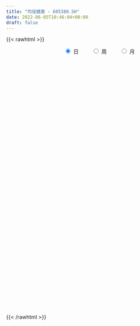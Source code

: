 ```yaml
---
title: "均瑶健康 - 605388.SH"
date: 2022-06-05T10:46:04+08:00
draft: false
---
```

{{< rawhtml >}}
    <div style="text-align: center">
        <label style="padding: 1rem;"><input style="margin-right: .5rem" type="radio" name="period" value="D" checked onclick="period_change(this)">日</label>
        <label style="padding: 1rem;"><input style="margin-right: .5rem" type="radio" name="period" value="W" onclick="period_change(this)">周</label>
        <label style="padding: 1rem;"><input style="margin-right: .5rem" type="radio" name="period" value="M" onclick="period_change(this)">月</label>
    </div>
    <div id="chart" style="height: 700px;"></div> 
    <script type="text/javascript">
        const D_v = [2248.52,683.4,1343.0,3318.27,35761.11,281743.77,409657.01,306037.12,247023.42,203288.97,162003.89,140225.28,151125.35,100701.9,107455.46,84417.52,91993.07,82055.35,64666.99,59244.18,80446.81,100829.95,71824.39,65640.12,39773.19,52912.73,89625.57,91044.77,65178.87,53745.67,38207.94,36638.8,44899.27,50607.59,51830.07,29842.73,50923.31,65048.72,25912.92,31379.15,51117.85,51302.42,67000.86,47892.59,40631.22,33207.67,99191.14,55599.76,28946.71,33688.35,28948.21,33520.17,31555.54,40483.36,66999.06,58939.07,48813.14,36911.64,32964.34,47646.2,54438.29,61232.04,78528.27,62314.8,35390.82,33809.16,22285.6,24996.35,24779.18,20228.58,100022.04,60593.25,62943.54,171910.56,214125.48,199935.71,129353.3,121019.2,167468.49,240946.43,266936.06,184656.98,124643.82,136126.61,130058.43,136053.61,104558.94,107105.1,110958.56,125174.82,134774.94,105022.41,111283.66,235662.94,166727.61,124792.59,92466.92,76431.89,56926.65,75563.62,54454.3,49931.34,51756.4,44545.37,60251.3,61523.63,53236.33,45225.52,40878.59,31100.7,33122.7,33440.2,28478.0,36532.17,30654.3,48164.72,33789.19,92410.44,86708.51,46097.6,36341.33,64042.67,58909.18,35559.59,24234.75,28678.73,18758.0,18813.0,19474.82,18711.0,25778.66,16150.68,23753.22,32793.69,23188.41,21601.12,16900.6,18367.0,14392.6,24799.75,18808.0,27875.55,18821.98,18423.52,70932.59,48579.04,30993.07,22401.62,27481.3,18990.0,20994.0,61563.61,46465.21,45946.41,49311.3,72542.22,73309.29,54332.75,115233.2,172990.88,170944.88,168742.38,229874.75,159148.7,147135.1,159589.01,103056.97,165948.45,119162.44,78610.75,189079.27,158388.46,173411.66,152847.35,174225.18,131815.74,92528.34,183431.3,158210.88,113188.22,93088.6,232497.71,240404.21,145798.82,105626.0,83383.63,104661.64,83360.45,93950.69,92086.96,91236.01,112976.8,82490.64,57406.47,63485.5,42584.3,42073.5,166316.79,102247.84,160225.7,112800.83,110436.09,87990.22,140713.08,99894.59,89349.01,59461.5,49709.5,67697.29,52184.52,76203.68,42490.35,80660.05,65995.05,40635.0,41335.41,30850.0,37524.0,37643.17,27360.0,29156.87,43321.0,34737.09,26222.0,25379.0,27630.14,35541.0,31875.0,25362.0,25268.0,38408.0,44688.87,41307.0,94449.0,67529.0,45171.22,41828.22,64184.56,65539.44,76902.44,54417.44,28295.22,38766.44,34368.09,43510.37,37082.12,25069.0,33485.22,39025.0,38211.0,30954.22,21891.22,33395.0,28957.0,41904.0,27105.0,46135.0,44574.91,26588.89,27577.19,30404.11,31071.58,17937.0,35295.19,21803.88,27050.96,31587.62,14190.15,20525.44,82452.79,82165.31,41950.69,37315.5,22524.83,48831.0,46745.74,114627.7,138383.7,72323.12,53904.38,47273.26,30952.01,35761.0,65984.53,70245.53,53517.15,40278.25,67551.46,35260.87,41146.39,35333.71,39032.87,26115.3,59016.13,39850.0,27291.02,88895.09,36763.22,31506.98,37007.0,36690.0,38915.3,48928.0,34995.0,38055.61,42797.76,36502.26,32993.3,36758.93,33871.07,18838.62,37015.26,30556.93,37657.26,23152.0,30367.34,23772.39,31142.0,62557.11,42116.08,32570.0,46343.1,32008.08,26126.0,27341.18,28777.03,19730.04,25661.0,22100.0,35778.01,114450.17,78640.01,121360.0,68821.0,69774.15,73403.86,167898.52,53139.0,511246.56,307733.49,243430.93,228273.45,179293.02,202137.52,192618.51,159947.3,83953.01,96811.3,79476.87,65439.86,77159.0,43619.0,62881.12,44594.0,30954.0,34784.72,38907.0,38778.22,40980.03,30739.0,24879.0,48592.0,34076.0,28070.97,30788.0,48286.53,31565.0,86194.0,59319.76,65425.97,72179.0,134216.34,167045.34,143980.97,175637.41,126851.0,108546.0,59450.0,147116.0,80335.23,76491.0,86671.0,115852.0,222885.23,260108.2,168594.07,186660.22,355050.75,271798.53,159317.73,150040.0,123976.0,115536.0,71886.5,57311.8,127267.0,114147.0,64937.0,92119.0,143926.5,122813.0,96755.3,76191.5,123661.0,127783.37,239924.27,115992.97,124779.0,123558.0,123493.52,87043.44,96180.22,90734.22,51495.94,42745.15,75526.98,81560.22,104061.0,135697.29,209995.0,166398.07,109055.07,71448.0,101162.34,94282.25,122179.55,119012.22,80031.22,147135.22,139919.44,152658.0,138694.96,95356.0]
const D_histogram = [0.0,0.1231680912,0.3295616886,0.5899504993,0.883865898,1.1979656651,1.2457826766,1.0109482198,0.8361504366,0.7190034426,0.5129432736,0.3348154521,0.0959777048,-0.1615903881,-0.423409623,-0.6100238709,-0.7236500323,-0.8368915202,-0.8705723676,-0.8799924561,-0.7925729703,-0.6606342648,-0.5630002213,-0.4664519097,-0.4096819127,-0.4162624901,-0.3234101153,-0.243203057,-0.2179681271,-0.2439691415,-0.2357089416,-0.2377790932,-0.1786650945,-0.0883609319,-0.0060142387,0.0293894031,0.0691850397,0.0412047534,0.0142363488,0.022468638,0.0490903962,0.0468020988,0.0710791882,0.0442019281,-0.006409739,-0.0494464406,-0.1759876296,-0.3031608393,-0.3595549289,-0.3416450252,-0.3322061976,-0.2818657922,-0.2289453974,-0.1543240945,-0.0530685265,0.0277850207,0.0941018789,0.099115081,0.120737003,0.1577420743,0.1759243703,0.1879747452,0.2232013898,0.202314211,0.164758746,0.1068619436,0.0772976695,0.0636744231,0.041466431,0.0340926551,0.1288611324,0.1585825068,0.1890101434,0.3269827972,0.4031310087,0.4866723563,0.460230773,0.3805074112,0.4442840854,0.5011122976,0.6151963772,0.5484627549,0.4587127053,0.3971245268,0.2597845948,0.0911450653,-0.0852889376,-0.2578031893,-0.2299674408,-0.2797932417,-0.2231601009,-0.2018162895,-0.1311360835,0.0059897062,0.0109961856,-0.1009180313,-0.1606801035,-0.2850870814,-0.3324362851,-0.415677555,-0.5065315691,-0.4858353398,-0.431575261,-0.3881330692,-0.3222315185,-0.2500785271,-0.246780907,-0.2466839512,-0.268457602,-0.2441119714,-0.2605026033,-0.2811894973,-0.2600860416,-0.1903283346,-0.1609448266,-0.0859266306,-0.0651761328,0.0303875789,0.0765046374,0.0826558233,0.0970696916,0.1622725036,0.1795779305,0.1515058448,0.1286652946,0.093415262,0.0647856917,0.0652713842,0.0544756066,0.0632158357,0.049137058,0.0507379338,0.0294199415,-0.0377596915,-0.0624300593,-0.0647644809,-0.073250831,-0.0945539182,-0.0817147326,-0.0390281658,0.006177528,0.0505783247,0.0837354899,0.0868565321,0.1697073194,0.2052655813,0.2139553531,0.2093285324,0.1718698608,0.1517808088,0.1113770282,0.1366857478,0.1524039292,0.1743413238,0.174378735,0.2068771499,0.1816033376,0.1644260082,0.2638918363,0.3310961543,0.3297677982,0.4398794399,0.5447798045,0.6084024725,0.6159041368,0.4709232519,0.3613405119,0.3662957829,0.3462201389,0.2469012312,0.2487003546,0.2902427904,0.4527736982,0.4563093815,0.5625429182,0.5827046495,0.5146243958,0.2927998129,0.0870424096,-0.0393443903,-0.1845729982,-0.1178737798,-0.2610801022,-0.5226435714,-0.6884112847,-0.7398430398,-0.7056561924,-0.6869121384,-0.6179138832,-0.5591928719,-0.5699821338,-0.4916481821,-0.4810547408,-0.4434555668,-0.456260379,-0.4734192086,-0.4575051778,-0.2815307047,-0.2071841758,-0.0665823093,0.0202599154,0.0745516386,0.0620293466,0.1440760099,0.1276048691,0.0135812161,-0.0733153214,-0.1078542692,-0.0998619642,-0.1419844545,-0.1395958726,-0.1327281946,-0.2181989257,-0.2997700255,-0.3216070993,-0.3417787212,-0.3360956988,-0.2805541842,-0.2228378897,-0.1739342959,-0.1499522771,-0.1578222635,-0.1848842031,-0.1704429595,-0.1309950611,-0.1223152004,-0.1439453841,-0.1729005196,-0.210916608,-0.2195913299,-0.1731823236,-0.1612945698,-0.1042910742,0.026741002,0.0964109834,0.1518282089,0.1350723694,0.1827785677,0.2475492429,0.313950588,0.3031490901,0.2674461759,0.2620699428,0.1892325604,0.1298292775,0.0803879857,0.023006658,0.0025330319,-0.0096944899,-0.0065177811,-0.0225556206,-0.0376192719,-0.0620459202,-0.0870901534,-0.0631468727,-0.054282754,-0.0073476644,0.0412224284,0.0728609913,0.0997207083,0.1091862901,0.1057281526,0.107511693,0.0911822496,0.0743589585,0.071978445,0.0581894693,0.0423073422,0.0475474145,0.0924468275,0.1628304237,0.1813086005,0.161404334,0.1525797755,0.1750653134,0.1677344269,0.2285092025,0.2899739566,0.3014012879,0.2476331294,0.2139681614,0.1661008081,0.1127387367,0.1254816028,0.1353077518,0.088237248,0.0601019119,-0.0531065139,-0.1414675307,-0.1473970754,-0.1444093975,-0.130554645,-0.1141464089,-0.0482362584,-0.0178239331,-0.0156818332,0.0471602132,0.0680648419,0.0767491603,0.0694857321,0.0658506635,0.0396413609,-0.0083679229,-0.063037978,-0.1010043586,-0.1141553738,-0.1363300831,-0.1282259719,-0.1089343802,-0.1127498314,-0.1210186879,-0.0911644313,-0.0662141686,-0.0518764192,-0.0397183461,-0.0556385142,-0.049267432,-0.0253172584,0.0193023475,0.0483288836,0.0665883918,0.0916684364,0.0805710177,0.0663416724,0.0315987169,0.0055309668,-0.0054491279,-0.0197862675,-0.0226673316,-0.0136980195,0.0577812808,0.0918097356,0.0454884544,0.0251585659,0.048293206,0.0686297958,0.1944801514,0.3915493044,0.4822732252,0.3964641268,0.3535736946,0.3568953181,0.3243765375,0.3252422453,0.2415850603,0.1068708603,0.022916493,-0.1052840556,-0.1840573749,-0.2630396247,-0.3757035259,-0.4312403178,-0.4917490949,-0.4834347265,-0.4370609409,-0.3676289136,-0.3005861541,-0.2602065192,-0.2469969911,-0.217123307,-0.191277722,-0.1318615342,-0.0982522866,-0.0759744782,-0.0515828485,-0.0525544639,-0.0443636651,-0.0658580191,-0.049160211,-0.0201365791,0.0291769551,0.1759864092,0.2883771148,0.3886002555,0.358271116,0.221998779,0.0853113666,0.105306241,0.1284063931,0.0849407136,-0.0153929629,-0.0541782217,0.0371152753,0.1246590107,0.1954065083,0.2176490158,0.2295254859,0.2688587205,0.2244474242,0.1300014075,0.0707524481,0.0448052878,-0.0285721309,-0.1079827537,-0.1676206221,-0.1673227662,-0.22992452,-0.2847487873,-0.2386396854,-0.1566677758,-0.0599868384,-0.013263034,0.0061112639,0.0736842298,0.0892612326,0.0214503788,-0.0836333213,-0.2587101253,-0.4570407799,-0.564057846,-0.6107747704,-0.569268782,-0.5224843159,-0.4819493701,-0.4061528231,-0.3055590737,-0.2303758462,-0.1119942868,0.0753758985,0.2155825101,0.279457914,0.2768269377,0.258821445,0.2621659533,0.2672703718,0.2253760513,0.2405838167,0.2162080177,0.2348155923,0.2399249059,0.2561807472,0.2671379676,0.2410438494]
const D_fast = [0.0,0.153960114,0.4427441336,0.8506205691,1.3655024422,1.9790936256,2.3383563063,2.3562589044,2.3904987303,2.453102597,2.3752782464,2.280854288,2.0660109669,1.7680452769,1.4003736363,1.0612534206,0.7667147511,0.4442503833,0.192926444,-0.0364917586,-0.1472155154,-0.180435376,-0.2235513879,-0.2436160537,-0.2892665349,-0.3999127349,-0.3879128888,-0.3685065948,-0.3977636967,-0.4847569965,-0.535424032,-0.5969389568,-0.5824912318,-0.5142773022,-0.4334341686,-0.3906831761,-0.3335912796,-0.3512703775,-0.3746796949,-0.3608302461,-0.3219358889,-0.3125236616,-0.2704767751,-0.2863035532,-0.3385176551,-0.3939159668,-0.5644540632,-0.7674174828,-0.9137003046,-0.9812016572,-1.054814379,-1.0749404217,-1.0792563762,-1.043216097,-0.9552276606,-0.8674278582,-0.7775855303,-0.7477935579,-0.6959873852,-0.6195467953,-0.5573834067,-0.4983393455,-0.4073123534,-0.3776209795,-0.3739867581,-0.4051680745,-0.4154079312,-0.4131125719,-0.4249539562,-0.4238045684,-0.2968208079,-0.2274538069,-0.1497736345,0.0699447187,0.2468756823,0.452085119,0.540701229,0.55610472,0.7309524155,0.9130587022,1.180941876,1.2513239424,1.2762520691,1.3139450224,1.241551239,1.0956979758,0.8979417386,0.6609766896,0.6313205778,0.5115464665,0.512389582,0.4832793212,0.5211755063,0.6597987225,0.6675542483,0.5304105235,0.4304784255,0.2347996772,0.1043414023,-0.0828192565,-0.3003061628,-0.4010687685,-0.4547025049,-0.5082935804,-0.5229499093,-0.5133165497,-0.5717141564,-0.6332881883,-0.7221762396,-0.7588586019,-0.8403748846,-0.931359153,-0.9752772076,-0.9531015843,-0.963954283,-0.9104177446,-0.90596128,-0.8028006736,-0.7375574557,-0.710742314,-0.6720610228,-0.566290085,-0.5040901754,-0.4942857999,-0.4849600264,-0.4968562435,-0.5092893909,-0.4924858523,-0.4896627283,-0.4651185403,-0.4669130535,-0.4526276942,-0.4665907012,-0.543210257,-0.5834881397,-0.6020136815,-0.6288127393,-0.6737543061,-0.6813438036,-0.6484142783,-0.6016642025,-0.5446188247,-0.490527787,-0.4656926118,-0.3404149946,-0.2535403373,-0.1913617274,-0.143656415,-0.1381476213,-0.1202914711,-0.1328509947,-0.0733708381,-0.0195516745,0.0459710512,0.0896031461,0.1738208485,0.1939478706,0.2178770433,0.3833158305,0.533294187,0.6144077805,0.8344892822,1.0755845979,1.2913078841,1.4527855825,1.4255355106,1.4062878985,1.5028171153,1.569296506,1.5317029061,1.5956771181,1.7097802515,1.9855045839,2.1031176126,2.3499868788,2.5158247726,2.5764006178,2.4277759881,2.2437791872,2.1075562898,1.9161844323,1.9534152058,1.7449388578,1.3527144957,1.0148439613,0.7784514462,0.6362242455,0.483240265,0.3977600493,0.3166828427,0.1633980473,0.1188199535,0.0091497096,-0.0641150081,-0.190984915,-0.3264985468,-0.4249608105,-0.3193690135,-0.2968185285,-0.1728622394,-0.0809550358,-0.008025403,-0.0050403584,0.1130253074,0.1284553839,0.017827035,-0.0873983329,-0.148900848,-0.165874034,-0.243492638,-0.2760030242,-0.3023173949,-0.4423378574,-0.5988514636,-0.7010903121,-0.8067066144,-0.8850475167,-0.8996445481,-0.897637726,-0.8922177062,-0.9057237567,-0.9530493089,-1.0263322994,-1.0545017956,-1.0478026625,-1.0697016019,-1.1273181317,-1.199498397,-1.2902436375,-1.3538161918,-1.3507027664,-1.3791386551,-1.348207928,-1.2104906013,-1.1167178741,-1.0233435964,-1.0063313435,-0.9129305033,-0.7862725173,-0.6413835253,-0.5763977506,-0.5452391209,-0.4850978683,-0.5106271106,-0.5375730742,-0.5669173695,-0.6185470326,-0.6383874008,-0.6530385451,-0.6514912815,-0.6731680262,-0.6976364955,-0.7375746238,-0.7843913953,-0.7762348329,-0.7809414027,-0.7358432291,-0.6769675293,-0.6271137186,-0.5753238244,-0.5385616701,-0.5155877695,-0.4869263058,-0.4804601869,-0.4786937383,-0.4630796405,-0.462321249,-0.4676265405,-0.4504996146,-0.3824884947,-0.2713972925,-0.2075919656,-0.1871451486,-0.1578247632,-0.091572897,-0.0569701768,0.0609318995,0.1948901427,0.281667796,0.2898079199,0.3096349922,0.303292841,0.2781154537,0.3222287205,0.3658818075,0.3408706156,0.3277607575,0.2012757033,0.0775478038,0.0347689902,0.0016543187,-0.01712959,-0.0292579561,0.0245931297,0.0505494719,0.0487711135,0.1234032131,0.1613240523,0.1891956608,0.1993036656,0.2121312629,0.1958323005,0.145731036,0.0753014864,0.0120840161,-0.0296058425,-0.0858630726,-0.1098154544,-0.1177574577,-0.1497603667,-0.1882838953,-0.1812207465,-0.1728240259,-0.1714553814,-0.1692268948,-0.1990566914,-0.2050024672,-0.1873816082,-0.1379364154,-0.0968276584,-0.0619210522,-0.0139238986,-0.0048785629,-0.00252249,-0.0293657663,-0.0540507747,-0.0663931513,-0.0856768578,-0.0942247548,-0.0886799476,-0.0027553271,0.0542255616,0.019276394,0.005236147,0.0404440886,0.0779381273,0.2524085208,0.5473649998,0.758657227,0.7719641602,0.8174671517,0.9100126048,0.9585879586,1.0407642277,1.0175033077,0.9095068228,0.8312815788,0.6767600163,0.5519723532,0.4072301972,0.2006404146,0.0372935432,-0.1461525076,-0.2586968207,-0.3215882704,-0.3440634715,-0.3521672505,-0.3768392454,-0.4253789651,-0.4497861077,-0.4717599533,-0.4453091491,-0.4362629731,-0.4329787843,-0.4214828667,-0.435593098,-0.4384932155,-0.4764520743,-0.472044319,-0.4480548318,-0.3914470589,-0.2006410025,-0.0161560181,0.1812171864,0.240455826,0.1596831837,0.0443236129,0.0906450476,0.1458467979,0.1236162969,0.0194343796,-0.0328954346,0.0676768812,0.1863853693,0.3059844939,0.3826392555,0.4518970971,0.5584450117,0.5701455715,0.5081999067,0.4666390593,0.4518932209,0.3713727695,0.2649664583,0.1634234344,0.1218905987,0.001807715,-0.1242037491,-0.1377545686,-0.094949603,-0.0132653752,0.0301426708,0.0510447846,0.1370388079,0.1749311189,0.1124828598,-0.0135091706,-0.2532635059,-0.5658543555,-0.8138858831,-1.0132965001,-1.1141077072,-1.19794432,-1.2778967167,-1.3036383755,-1.2794343945,-1.2618451285,-1.1714621409,-0.9652479809,-0.7711457418,-0.6374058594,-0.5708301013,-0.5241302327,-0.4552442361,-0.3833222247,-0.3688725323,-0.2935188128,-0.2638426074,-0.1865311346,-0.1214405946,-0.0411395665,0.0366021458,0.0707689899]
const D_slow = [0.0,0.0307920228,0.1131824449,0.2606700698,0.4816365443,0.7811279605,1.0925736297,1.3453106846,1.5543482938,1.7340991544,1.8623349728,1.9460388358,1.970033262,1.929635665,1.8237832593,1.6712772915,1.4903647835,1.2811419034,1.0634988115,0.8435006975,0.6453574549,0.4801988887,0.3394488334,0.222835856,0.1204153778,0.0163497553,-0.0645027736,-0.1253035378,-0.1797955696,-0.240787855,-0.2997150904,-0.3591598637,-0.4038261373,-0.4259163703,-0.4274199299,-0.4200725792,-0.4027763192,-0.3924751309,-0.3889160437,-0.3832988842,-0.3710262851,-0.3593257604,-0.3415559634,-0.3305054813,-0.3321079161,-0.3444695262,-0.3884664336,-0.4642566435,-0.5541453757,-0.639556632,-0.7226081814,-0.7930746295,-0.8503109788,-0.8888920024,-0.9021591341,-0.8952128789,-0.8716874092,-0.8469086389,-0.8167243882,-0.7772888696,-0.733307777,-0.6863140907,-0.6305137432,-0.5799351905,-0.538745504,-0.5120300181,-0.4927056007,-0.476786995,-0.4664203872,-0.4578972235,-0.4256819403,-0.3860363136,-0.3387837778,-0.2570380785,-0.1562553263,-0.0345872373,0.080470456,0.1755973088,0.2866683301,0.4119464045,0.5657454988,0.7028611875,0.8175393639,0.9168204956,0.9817666442,1.0045529106,0.9832306762,0.9187798788,0.8612880186,0.7913397082,0.735549683,0.6850956106,0.6523115897,0.6538090163,0.6565580627,0.6313285548,0.591158529,0.5198867586,0.4367776873,0.3328582986,0.2062254063,0.0847665714,-0.0231272439,-0.1201605112,-0.2007183908,-0.2632380226,-0.3249332493,-0.3866042371,-0.4537186376,-0.5147466305,-0.5798722813,-0.6501696556,-0.715191166,-0.7627732497,-0.8030094564,-0.824491114,-0.8407851472,-0.8331882525,-0.8140620931,-0.7933981373,-0.7691307144,-0.7285625885,-0.6836681059,-0.6457916447,-0.613625321,-0.5902715055,-0.5740750826,-0.5577572366,-0.5441383349,-0.528334376,-0.5160501115,-0.503365628,-0.4960106427,-0.5054505655,-0.5210580804,-0.5372492006,-0.5555619083,-0.5792003879,-0.599629071,-0.6093861125,-0.6078417305,-0.5951971493,-0.5742632769,-0.5525491438,-0.510122314,-0.4588059187,-0.4053170804,-0.3529849473,-0.3100174821,-0.2720722799,-0.2442280229,-0.2100565859,-0.1719556036,-0.1283702727,-0.0847755889,-0.0330563014,0.012344533,0.0534510351,0.1194239941,0.2021980327,0.2846399823,0.3946098423,0.5308047934,0.6829054115,0.8368814457,0.9546122587,1.0449473866,1.1365213324,1.2230763671,1.2848016749,1.3469767636,1.4195374611,1.5327308857,1.6468082311,1.7874439606,1.933120123,2.061776222,2.1349761752,2.1567367776,2.14690068,2.1007574305,2.0712889855,2.00601896,1.8753580671,1.703255246,1.518294486,1.3418804379,1.1701524033,1.0156739325,0.8758757145,0.7333801811,0.6104681356,0.4902044504,0.3793405587,0.2652754639,0.1469206618,0.0325443673,-0.0378383088,-0.0896343528,-0.1062799301,-0.1012149512,-0.0825770416,-0.0670697049,-0.0310507025,0.0008505148,0.0042458188,-0.0140830115,-0.0410465788,-0.0660120698,-0.1015081835,-0.1364071516,-0.1695892003,-0.2241389317,-0.2990814381,-0.3794832129,-0.4649278932,-0.5489518179,-0.6190903639,-0.6747998364,-0.7182834103,-0.7557714796,-0.7952270455,-0.8414480962,-0.8840588361,-0.9168076014,-0.9473864015,-0.9833727475,-1.0265978774,-1.0793270294,-1.1342248619,-1.1775204428,-1.2178440853,-1.2439168538,-1.2372316033,-1.2131288575,-1.1751718052,-1.1414037129,-1.095709071,-1.0338217602,-0.9553341133,-0.8795468407,-0.8126852968,-0.7471678111,-0.699859671,-0.6674023516,-0.6473053552,-0.6415536907,-0.6409204327,-0.6433440552,-0.6449735004,-0.6506124056,-0.6600172236,-0.6755287036,-0.697301242,-0.7130879601,-0.7266586487,-0.7284955648,-0.7181899577,-0.6999747098,-0.6750445328,-0.6477479602,-0.6213159221,-0.5944379988,-0.5716424364,-0.5530526968,-0.5350580855,-0.5205107182,-0.5099338827,-0.4980470291,-0.4749353222,-0.4342277162,-0.3889005661,-0.3485494826,-0.3104045387,-0.2666382104,-0.2247046036,-0.167577303,-0.0950838139,-0.0197334919,0.0421747905,0.0956668308,0.1371920329,0.165376717,0.1967471177,0.2305740557,0.2526333677,0.2676588456,0.2543822172,0.2190153345,0.1821660656,0.1460637163,0.113425055,0.0848884528,0.0728293882,0.0683734049,0.0644529466,0.0762429999,0.0932592104,0.1124465005,0.1298179335,0.1462805994,0.1561909396,0.1540989589,0.1383394644,0.1130883747,0.0845495313,0.0504670105,0.0184105175,-0.0088230775,-0.0370105354,-0.0672652073,-0.0900563152,-0.1066098573,-0.1195789621,-0.1295085487,-0.1434181772,-0.1557350352,-0.1620643498,-0.1572387629,-0.145156542,-0.1285094441,-0.105592335,-0.0854495805,-0.0688641624,-0.0609644832,-0.0595817415,-0.0609440235,-0.0658905903,-0.0715574232,-0.0749819281,-0.0605366079,-0.037584174,-0.0262120604,-0.0199224189,-0.0078491174,0.0093083315,0.0579283694,0.1558156955,0.2763840018,0.3755000335,0.4638934571,0.5531172866,0.634211421,0.7155219824,0.7759182474,0.8026359625,0.8083650858,0.7820440719,0.7360297281,0.670269822,0.5763439405,0.468533861,0.3455965873,0.2247379057,0.1154726705,0.0235654421,-0.0515810964,-0.1166327262,-0.178381974,-0.2326628008,-0.2804822313,-0.3134476148,-0.3380106865,-0.357004306,-0.3699000182,-0.3830386341,-0.3941295504,-0.4105940552,-0.4228841079,-0.4279182527,-0.4206240139,-0.3766274116,-0.3045331329,-0.2073830691,-0.1178152901,-0.0623155953,-0.0409877537,-0.0146611934,0.0174404049,0.0386755833,0.0348273425,0.0212827871,0.0305616059,0.0617263586,0.1105779857,0.1649902396,0.2223716111,0.2895862912,0.3456981473,0.3781984992,0.3958866112,0.4070879331,0.3999449004,0.372949212,0.3310440565,0.2892133649,0.2317322349,0.1605450381,0.1008851168,0.0617181728,0.0467214632,0.0434057047,0.0449335207,0.0633545782,0.0856698863,0.091032481,0.0701241507,0.0054466194,-0.1088135756,-0.2498280371,-0.4025217297,-0.5448389252,-0.6754600042,-0.7959473467,-0.8974855524,-0.9738753209,-1.0314692824,-1.0594678541,-1.0406238795,-0.9867282519,-0.9168637734,-0.847657039,-0.7829516777,-0.7174101894,-0.6505925965,-0.5942485836,-0.5341026295,-0.480050625,-0.421346727,-0.3613655005,-0.2973203137,-0.2305358218,-0.1702748595]
const D_data = [['2020-08-18', 16.12, 19.34, 16.12, 19.34],['2020-08-19', 21.27, 21.27, 21.27, 21.27],['2020-08-20', 23.4, 23.4, 23.4, 23.4],['2020-08-21', 25.74, 25.74, 25.74, 25.74],['2020-08-24', 28.31, 28.31, 28.31, 28.31],['2020-08-25', 29.72, 31.14, 29.1, 31.14],['2020-08-26', 31.2, 29.9, 29.04, 32.25],['2020-08-27', 28.43, 26.93, 26.91, 28.55],['2020-08-28', 26.6, 27.52, 26.4, 28.8],['2020-08-31', 27.29, 28.31, 27.27, 29.11],['2020-09-01', 27.85, 27.07, 26.64, 28.15],['2020-09-02', 26.9, 26.99, 26.78, 27.77],['2020-09-03', 27.1, 25.55, 25.41, 27.29],['2020-09-04', 24.6, 24.22, 24.12, 24.95],['2020-09-07', 24.2, 22.79, 22.74, 24.26],['2020-09-08', 22.79, 22.35, 21.98, 23.0],['2020-09-09', 21.78, 22.14, 21.66, 22.98],['2020-09-10', 22.16, 21.1, 20.1, 22.67],['2020-09-11', 20.55, 21.18, 20.55, 21.5],['2020-09-14', 21.19, 20.8, 20.67, 21.38],['2020-09-15', 20.69, 21.66, 20.66, 21.78],['2020-09-16', 21.4, 22.31, 21.04, 22.73],['2020-09-17', 22.01, 22.07, 21.75, 22.55],['2020-09-18', 21.88, 22.21, 21.71, 22.56],['2020-09-21', 22.23, 21.8, 21.76, 22.23],['2020-09-22', 21.46, 20.82, 20.81, 21.5],['2020-09-23', 20.97, 22.0, 20.88, 22.65],['2020-09-24', 21.75, 22.07, 21.7, 22.71],['2020-09-25', 22.09, 21.46, 21.22, 22.68],['2020-09-28', 21.52, 20.6, 20.43, 21.67],['2020-09-29', 20.66, 20.75, 20.4, 21.02],['2020-09-30', 20.76, 20.4, 20.34, 20.95],['2020-10-09', 20.67, 21.1, 20.65, 21.28],['2020-10-12', 21.2, 21.73, 21.19, 21.88],['2020-10-13', 21.73, 22.0, 21.45, 22.22],['2020-10-14', 21.92, 21.68, 21.6, 22.16],['2020-10-15', 21.44, 21.92, 21.28, 22.1],['2020-10-16', 21.79, 21.09, 20.82, 21.96],['2020-10-19', 20.93, 20.92, 20.71, 21.23],['2020-10-20', 20.67, 21.27, 20.67, 21.35],['2020-10-21', 21.28, 21.57, 20.92, 21.89],['2020-10-22', 21.6, 21.26, 21.21, 21.99],['2020-10-23', 21.01, 21.65, 21.01, 22.01],['2020-10-26', 21.53, 21.0, 20.0, 21.66],['2020-10-27', 21.04, 20.46, 20.23, 21.18],['2020-10-28', 20.33, 20.23, 20.03, 20.6],['2020-10-29', 19.49, 18.58, 18.21, 19.5],['2020-10-30', 18.54, 17.63, 17.57, 18.54],['2020-11-02', 17.57, 17.68, 17.45, 17.8],['2020-11-03', 17.7, 18.14, 17.6, 18.16],['2020-11-04', 18.2, 17.74, 17.7, 18.21],['2020-11-05', 17.89, 18.06, 17.78, 18.1],['2020-11-06', 18.0, 18.05, 17.9, 18.3],['2020-11-09', 18.1, 18.39, 18.0, 18.45],['2020-11-10', 18.4, 18.99, 18.18, 19.19],['2020-11-11', 18.78, 19.09, 18.65, 19.5],['2020-11-12', 19.25, 19.23, 18.57, 19.34],['2020-11-13', 19.0, 18.61, 18.5, 19.18],['2020-11-16', 18.54, 18.86, 18.41, 18.95],['2020-11-17', 18.88, 19.21, 18.73, 19.26],['2020-11-18', 19.03, 19.15, 18.92, 19.65],['2020-11-19', 18.98, 19.2, 18.8, 19.67],['2020-11-20', 19.18, 19.69, 18.87, 19.87],['2020-11-23', 19.6, 19.11, 19.03, 19.7],['2020-11-24', 19.1, 18.81, 18.7, 19.1],['2020-11-25', 18.77, 18.33, 18.27, 18.96],['2020-11-26', 18.48, 18.45, 18.11, 18.5],['2020-11-27', 18.28, 18.52, 18.11, 18.58],['2020-11-30', 18.48, 18.29, 18.21, 18.68],['2020-12-01', 18.2, 18.36, 18.17, 18.46],['2020-12-02', 18.42, 19.88, 18.35, 19.99],['2020-12-03', 19.52, 19.46, 19.19, 19.75],['2020-12-04', 19.57, 19.72, 19.45, 19.94],['2020-12-07', 20.13, 21.69, 19.59, 21.69],['2020-12-08', 21.13, 21.76, 21.13, 23.47],['2020-12-09', 21.7, 22.63, 21.29, 23.42],['2020-12-10', 22.17, 21.79, 21.63, 22.51],['2020-12-11', 21.43, 21.19, 20.69, 22.22],['2020-12-14', 21.1, 23.31, 21.1, 23.31],['2020-12-15', 24.0, 23.98, 23.38, 24.98],['2020-12-16', 23.51, 25.68, 23.51, 26.28],['2020-12-17', 24.4, 24.1, 23.8, 24.75],['2020-12-18', 23.58, 23.9, 23.33, 24.94],['2020-12-21', 23.58, 24.31, 22.58, 24.36],['2020-12-22', 23.81, 23.22, 23.12, 24.47],['2020-12-23', 23.2, 22.28, 21.83, 23.25],['2020-12-24', 22.36, 21.39, 21.2, 22.84],['2020-12-25', 20.87, 20.49, 19.82, 20.99],['2020-12-28', 20.88, 22.54, 20.57, 22.54],['2020-12-29', 23.16, 21.42, 21.16, 23.16],['2020-12-30', 21.44, 22.68, 21.42, 23.29],['2020-12-31', 22.66, 22.38, 22.12, 23.16],['2021-01-04', 22.41, 23.21, 22.08, 23.41],['2021-01-05', 22.79, 24.65, 22.79, 25.53],['2021-01-06', 24.1, 23.48, 23.05, 24.5],['2021-01-07', 23.0, 21.78, 21.47, 23.28],['2021-01-08', 21.93, 21.95, 20.75, 22.4],['2021-01-11', 21.53, 20.54, 20.54, 21.93],['2021-01-12', 20.2, 20.86, 20.2, 21.5],['2021-01-13', 20.71, 19.81, 19.43, 20.71],['2021-01-14', 19.58, 18.91, 18.68, 19.75],['2021-01-15', 18.99, 19.74, 18.79, 19.98],['2021-01-18', 19.68, 20.0, 19.07, 20.16],['2021-01-19', 19.8, 19.79, 19.74, 20.39],['2021-01-20', 19.83, 20.06, 19.18, 20.14],['2021-01-21', 19.93, 20.25, 19.8, 20.49],['2021-01-22', 20.2, 19.35, 19.27, 20.2],['2021-01-25', 19.21, 19.07, 18.71, 19.78],['2021-01-26', 19.07, 18.47, 18.45, 19.2],['2021-01-27', 18.47, 18.78, 18.13, 18.88],['2021-01-28', 18.5, 18.01, 17.98, 18.76],['2021-01-29', 18.13, 17.55, 17.35, 18.35],['2021-02-01', 17.4, 17.76, 17.3, 17.88],['2021-02-02', 17.92, 18.33, 17.8, 18.59],['2021-02-03', 18.35, 17.84, 17.7, 18.36],['2021-02-04', 17.81, 18.48, 17.66, 18.56],['2021-02-05', 18.5, 17.88, 17.78, 18.55],['2021-02-08', 18.84, 19.0, 18.42, 19.67],['2021-02-09', 18.34, 18.69, 17.88, 18.88],['2021-02-10', 18.6, 18.28, 18.09, 18.63],['2021-02-18', 18.45, 18.4, 18.21, 18.59],['2021-02-19', 18.41, 19.25, 18.41, 19.47],['2021-02-22', 19.06, 18.91, 18.86, 19.31],['2021-02-23', 18.84, 18.35, 18.2, 18.84],['2021-02-24', 18.3, 18.3, 18.18, 18.48],['2021-02-25', 18.41, 17.99, 17.84, 18.42],['2021-02-26', 17.58, 17.88, 17.58, 18.08],['2021-03-01', 17.86, 18.14, 17.84, 18.15],['2021-03-02', 18.38, 17.94, 17.86, 18.38],['2021-03-03', 17.97, 18.15, 17.86, 18.17],['2021-03-04', 18.12, 17.82, 17.75, 18.12],['2021-03-05', 17.66, 17.95, 17.58, 18.03],['2021-03-08', 18.1, 17.57, 17.57, 18.11],['2021-03-09', 17.56, 16.68, 16.2, 17.6],['2021-03-10', 16.85, 16.85, 16.64, 17.09],['2021-03-11', 16.75, 16.93, 16.52, 16.99],['2021-03-12', 17.0, 16.69, 16.6, 17.08],['2021-03-15', 16.66, 16.3, 16.22, 16.66],['2021-03-16', 16.33, 16.55, 16.3, 16.62],['2021-03-17', 16.65, 16.94, 16.58, 17.14],['2021-03-18', 17.0, 17.11, 16.81, 17.17],['2021-03-19', 17.29, 17.28, 17.18, 17.68],['2021-03-22', 17.19, 17.32, 17.01, 17.45],['2021-03-23', 17.38, 17.03, 16.94, 17.47],['2021-03-24', 16.93, 18.29, 16.86, 18.73],['2021-03-25', 17.95, 18.1, 17.6, 18.39],['2021-03-26', 17.95, 17.99, 17.77, 18.19],['2021-03-29', 17.87, 17.95, 17.81, 18.08],['2021-03-30', 17.95, 17.53, 17.43, 17.99],['2021-03-31', 17.35, 17.68, 17.2, 17.74],['2021-04-01', 17.6, 17.33, 17.31, 17.77],['2021-04-02', 17.7, 18.18, 17.68, 18.36],['2021-04-06', 18.21, 18.26, 18.0, 18.5],['2021-04-07', 18.18, 18.55, 17.98, 18.75],['2021-04-08', 18.43, 18.46, 18.24, 18.87],['2021-04-09', 18.31, 19.1, 18.1, 19.2],['2021-04-12', 19.37, 18.55, 18.49, 19.78],['2021-04-13', 18.54, 18.68, 18.5, 19.39],['2021-04-14', 18.46, 20.55, 17.84, 20.55],['2021-04-15', 21.4, 20.86, 19.93, 21.4],['2021-04-16', 20.86, 20.48, 20.44, 22.45],['2021-04-19', 20.1, 22.53, 20.05, 22.53],['2021-04-20', 23.18, 23.51, 22.66, 24.66],['2021-04-21', 23.2, 24.0, 22.7, 24.18],['2021-04-22', 24.85, 24.09, 23.61, 25.45],['2021-04-23', 23.75, 22.37, 22.18, 24.1],['2021-04-26', 22.2, 22.6, 22.06, 23.4],['2021-04-27', 22.53, 24.2, 21.77, 24.86],['2021-04-28', 24.2, 24.3, 23.68, 25.0],['2021-04-29', 24.16, 23.4, 23.23, 24.42],['2021-04-30', 23.8, 24.79, 23.8, 25.74],['2021-05-06', 24.5, 25.82, 24.5, 26.28],['2021-05-07', 25.7, 28.4, 25.2, 28.4],['2021-05-10', 27.23, 27.45, 26.86, 28.39],['2021-05-11', 27.8, 29.69, 27.27, 30.1],['2021-05-12', 29.21, 29.68, 28.76, 30.49],['2021-05-13', 29.61, 29.17, 28.4, 29.61],['2021-05-14', 29.17, 27.08, 27.02, 31.28],['2021-05-17', 26.0, 26.58, 25.53, 27.17],['2021-05-18', 26.3, 27.0, 25.98, 27.32],['2021-05-19', 26.9, 26.24, 25.61, 26.9],['2021-05-20', 26.35, 28.86, 26.18, 28.86],['2021-05-21', 29.21, 26.16, 25.97, 29.21],['2021-05-24', 24.55, 23.54, 23.54, 25.07],['2021-05-25', 23.0, 23.35, 22.8, 24.21],['2021-05-26', 23.03, 23.85, 23.02, 23.95],['2021-05-27', 23.8, 24.5, 23.65, 25.37],['2021-05-28', 24.29, 24.07, 23.78, 24.6],['2021-05-31', 23.96, 24.57, 23.73, 25.08],['2021-06-01', 25.17, 24.45, 24.21, 25.38],['2021-06-02', 24.1, 23.37, 23.0, 24.49],['2021-06-03', 23.12, 24.34, 23.12, 25.0],['2021-06-04', 24.49, 23.42, 23.26, 24.5],['2021-06-07', 23.09, 23.58, 22.7, 23.72],['2021-06-08', 23.62, 22.7, 22.4, 23.65],['2021-06-09', 22.55, 22.22, 22.02, 22.74],['2021-06-10', 22.07, 22.27, 22.01, 22.72],['2021-06-11', 22.26, 24.5, 22.1, 24.5],['2021-06-15', 24.35, 23.7, 22.9, 24.37],['2021-06-16', 23.64, 24.99, 22.6, 25.95],['2021-06-17', 24.5, 24.9, 24.4, 25.83],['2021-06-18', 24.6, 24.9, 24.27, 25.8],['2021-06-21', 24.4, 24.22, 23.82, 24.6],['2021-06-22', 24.16, 25.67, 23.93, 26.15],['2021-06-23', 25.44, 24.72, 24.3, 25.6],['2021-06-24', 24.68, 23.2, 23.18, 24.7],['2021-06-25', 23.17, 22.97, 22.6, 23.49],['2021-06-28', 22.6, 23.22, 22.6, 23.6],['2021-06-29', 23.22, 23.59, 22.71, 23.98],['2021-06-30', 23.32, 22.76, 22.65, 23.35],['2021-07-01', 22.76, 23.08, 22.72, 23.89],['2021-07-02', 22.96, 23.03, 22.72, 23.8],['2021-07-05', 22.71, 21.49, 21.4, 22.98],['2021-07-06', 21.49, 20.84, 20.48, 21.63],['2021-07-07', 20.61, 21.01, 20.61, 21.35],['2021-07-08', 20.7, 20.59, 20.46, 21.06],['2021-07-09', 20.75, 20.53, 20.21, 20.78],['2021-07-12', 20.48, 20.99, 20.06, 21.19],['2021-07-13', 20.9, 21.03, 20.84, 21.45],['2021-07-14', 20.85, 20.95, 20.63, 21.25],['2021-07-15', 20.9, 20.6, 20.2, 21.0],['2021-07-16', 20.7, 20.01, 19.98, 20.7],['2021-07-19', 20.01, 19.42, 19.26, 20.01],['2021-07-20', 19.35, 19.64, 19.11, 19.7],['2021-07-21', 19.6, 19.85, 19.6, 20.2],['2021-07-22', 19.77, 19.36, 19.3, 20.05],['2021-07-23', 19.36, 18.7, 18.58, 19.5],['2021-07-26', 18.46, 18.2, 17.71, 18.7],['2021-07-27', 17.96, 17.6, 17.56, 18.42],['2021-07-28', 17.44, 17.51, 16.92, 17.76],['2021-07-29', 17.65, 17.98, 17.62, 18.15],['2021-07-30', 17.8, 17.4, 16.95, 17.8],['2021-08-02', 17.09, 17.87, 16.83, 17.89],['2021-08-03', 17.89, 19.1, 17.65, 19.66],['2021-08-04', 18.58, 18.75, 18.31, 18.98],['2021-08-05', 18.6, 18.84, 18.45, 19.45],['2021-08-06', 18.85, 17.99, 17.9, 18.85],['2021-08-09', 17.9, 18.85, 17.71, 19.1],['2021-08-10', 18.97, 19.39, 18.6, 19.66],['2021-08-11', 19.39, 19.85, 19.02, 19.97],['2021-08-12', 19.75, 19.15, 19.12, 19.78],['2021-08-13', 19.15, 18.82, 18.74, 19.19],['2021-08-16', 18.8, 19.19, 18.8, 19.7],['2021-08-17', 18.88, 18.21, 18.11, 19.2],['2021-08-18', 18.06, 18.05, 17.79, 18.23],['2021-08-19', 18.22, 17.87, 17.82, 18.35],['2021-08-20', 17.87, 17.43, 17.2, 17.87],['2021-08-23', 17.45, 17.6, 17.45, 17.81],['2021-08-24', 17.55, 17.52, 17.43, 17.73],['2021-08-25', 17.52, 17.59, 17.38, 17.88],['2021-08-26', 17.59, 17.21, 17.09, 17.63],['2021-08-27', 17.34, 17.02, 16.94, 17.34],['2021-08-30', 16.8, 16.66, 16.35, 17.08],['2021-08-31', 16.58, 16.36, 16.23, 16.77],['2021-09-01', 16.36, 16.81, 16.15, 17.1],['2021-09-02', 16.83, 16.56, 16.51, 16.84],['2021-09-03', 16.5, 17.06, 16.38, 17.19],['2021-09-06', 17.09, 17.25, 16.86, 17.48],['2021-09-07', 17.11, 17.2, 17.03, 17.29],['2021-09-08', 17.16, 17.27, 17.11, 17.39],['2021-09-09', 17.26, 17.14, 17.02, 17.44],['2021-09-10', 17.14, 16.99, 16.92, 17.25],['2021-09-13', 16.99, 17.05, 16.87, 17.08],['2021-09-14', 17.0, 16.78, 16.75, 17.4],['2021-09-15', 16.64, 16.67, 16.46, 16.84],['2021-09-16', 16.7, 16.78, 16.63, 17.04],['2021-09-17', 16.76, 16.57, 16.33, 16.76],['2021-09-22', 16.45, 16.43, 16.34, 16.55],['2021-09-23', 16.43, 16.63, 16.43, 16.78],['2021-09-24', 16.65, 17.25, 16.62, 17.87],['2021-09-27', 17.28, 17.92, 17.03, 18.2],['2021-09-28', 17.92, 17.59, 17.07, 17.92],['2021-09-29', 17.28, 17.19, 17.09, 17.88],['2021-09-30', 17.15, 17.33, 17.11, 17.37],['2021-10-08', 17.33, 17.85, 17.2, 17.85],['2021-10-11', 17.79, 17.62, 17.58, 18.33],['2021-10-12', 17.78, 18.75, 17.36, 18.8],['2021-10-13', 18.68, 19.28, 18.35, 19.85],['2021-10-14', 19.0, 19.08, 18.65, 19.21],['2021-10-15', 18.9, 18.37, 18.31, 19.35],['2021-10-18', 18.22, 18.58, 17.82, 18.66],['2021-10-19', 18.59, 18.35, 18.3, 18.67],['2021-10-20', 18.28, 18.14, 17.9, 18.34],['2021-10-21', 18.15, 18.98, 18.01, 19.15],['2021-10-22', 18.76, 19.14, 18.51, 19.36],['2021-10-25', 19.29, 18.45, 18.34, 19.29],['2021-10-26', 18.42, 18.58, 18.1, 18.8],['2021-10-27', 18.38, 17.17, 17.05, 18.47],['2021-10-28', 16.5, 16.89, 16.4, 17.17],['2021-10-29', 16.9, 17.58, 16.88, 17.78],['2021-11-01', 17.69, 17.59, 17.16, 17.95],['2021-11-02', 17.54, 17.68, 17.51, 18.33],['2021-11-03', 17.68, 17.71, 17.45, 18.25],['2021-11-04', 17.7, 18.5, 17.7, 18.8],['2021-11-05', 18.49, 18.3, 18.26, 18.72],['2021-11-08', 18.18, 18.03, 17.87, 18.24],['2021-11-09', 18.18, 18.99, 18.15, 19.21],['2021-11-10', 19.06, 18.75, 18.6, 19.15],['2021-11-11', 18.75, 18.75, 18.61, 18.89],['2021-11-12', 18.76, 18.63, 18.25, 18.87],['2021-11-15', 18.76, 18.72, 18.54, 19.06],['2021-11-16', 18.81, 18.42, 18.38, 19.19],['2021-11-17', 18.4, 17.98, 17.92, 18.49],['2021-11-18', 17.98, 17.61, 17.56, 18.08],['2021-11-19', 17.65, 17.52, 17.4, 17.85],['2021-11-22', 17.53, 17.62, 17.47, 17.82],['2021-11-23', 17.62, 17.32, 17.29, 17.68],['2021-11-24', 17.35, 17.56, 17.35, 17.62],['2021-11-25', 17.48, 17.68, 17.44, 17.78],['2021-11-26', 17.62, 17.34, 17.19, 17.62],['2021-11-29', 17.15, 17.15, 17.02, 17.28],['2021-11-30', 17.2, 17.59, 17.2, 17.67],['2021-12-01', 17.59, 17.6, 17.4, 17.75],['2021-12-02', 17.54, 17.51, 17.46, 17.9],['2021-12-03', 17.48, 17.5, 17.36, 17.7],['2021-12-06', 17.55, 17.08, 17.06, 17.58],['2021-12-07', 17.13, 17.27, 17.13, 17.45],['2021-12-08', 17.4, 17.52, 17.17, 17.63],['2021-12-09', 17.51, 17.94, 17.5, 18.07],['2021-12-10', 17.83, 17.95, 17.79, 18.24],['2021-12-13', 17.94, 17.97, 17.71, 18.11],['2021-12-14', 17.98, 18.22, 17.8, 18.33],['2021-12-15', 18.23, 17.86, 17.82, 18.23],['2021-12-16', 17.88, 17.8, 17.6, 18.08],['2021-12-17', 17.72, 17.44, 17.43, 17.78],['2021-12-20', 17.35, 17.39, 17.27, 17.67],['2021-12-21', 17.4, 17.47, 17.21, 17.51],['2021-12-22', 17.58, 17.34, 17.24, 17.58],['2021-12-23', 17.34, 17.41, 17.29, 17.57],['2021-12-24', 17.38, 17.55, 17.25, 17.57],['2021-12-27', 17.64, 18.56, 17.48, 18.62],['2021-12-28', 18.54, 18.43, 18.32, 18.9],['2021-12-29', 18.24, 17.44, 17.17, 18.4],['2021-12-30', 17.4, 17.61, 17.35, 17.95],['2021-12-31', 17.7, 18.19, 17.53, 18.29],['2022-01-04', 18.19, 18.32, 17.99, 18.5],['2022-01-05', 18.42, 20.15, 18.32, 20.15],['2022-01-06', 22.17, 22.17, 22.17, 22.17],['2022-01-07', 24.39, 22.0, 21.55, 24.39],['2022-01-10', 20.0, 20.2, 19.8, 21.0],['2022-01-11', 20.0, 20.75, 19.8, 22.0],['2022-01-12', 20.36, 21.58, 20.01, 22.0],['2022-01-13', 21.21, 21.41, 20.77, 21.7],['2022-01-14', 21.21, 22.1, 21.02, 22.55],['2022-01-17', 23.0, 21.15, 21.15, 23.0],['2022-01-18', 20.93, 20.17, 19.7, 21.0],['2022-01-19', 20.17, 20.38, 19.83, 20.39],['2022-01-20', 20.1, 19.33, 19.32, 20.79],['2022-01-21', 19.66, 19.38, 19.33, 20.16],['2022-01-24', 19.29, 18.87, 18.69, 19.38],['2022-01-25', 18.88, 17.76, 17.6, 18.88],['2022-01-26', 17.7, 17.77, 17.5, 18.16],['2022-01-27', 17.79, 17.08, 17.0, 18.0],['2022-01-28', 17.19, 17.45, 17.0, 17.75],['2022-02-07', 17.6, 17.73, 17.43, 18.0],['2022-02-08', 17.65, 18.02, 17.52, 18.02],['2022-02-09', 18.08, 18.09, 17.83, 18.17],['2022-02-10', 18.1, 17.81, 17.68, 18.19],['2022-02-11', 17.77, 17.39, 17.31, 17.77],['2022-02-14', 17.25, 17.5, 17.16, 17.76],['2022-02-15', 17.64, 17.4, 17.32, 17.68],['2022-02-16', 17.52, 17.88, 17.36, 18.08],['2022-02-17', 17.75, 17.67, 17.56, 17.98],['2022-02-18', 17.56, 17.56, 17.36, 17.73],['2022-02-21', 17.41, 17.61, 17.41, 17.72],['2022-02-22', 17.58, 17.26, 17.09, 17.58],['2022-02-23', 17.39, 17.3, 17.26, 17.53],['2022-02-24', 17.3, 16.79, 16.29, 17.43],['2022-02-25', 16.8, 17.15, 16.71, 17.3],['2022-02-28', 17.18, 17.34, 16.82, 17.57],['2022-03-01', 17.19, 17.75, 17.19, 17.85],['2022-03-02', 17.75, 19.53, 17.54, 19.53],['2022-03-03', 19.09, 19.94, 19.04, 20.37],['2022-03-04', 19.67, 20.6, 19.56, 20.66],['2022-03-07', 20.1, 19.43, 18.85, 20.15],['2022-03-08', 19.11, 17.87, 17.61, 19.23],['2022-03-09', 18.03, 17.24, 16.44, 18.18],['2022-03-10', 17.72, 18.96, 17.66, 18.96],['2022-03-11', 18.87, 19.21, 18.1, 19.46],['2022-03-14', 18.8, 18.41, 18.38, 19.08],['2022-03-15', 18.29, 17.34, 17.34, 18.41],['2022-03-16', 17.61, 17.71, 16.96, 17.85],['2022-03-17', 18.05, 19.48, 17.91, 19.48],['2022-03-18', 19.73, 19.99, 19.08, 20.45],['2022-03-21', 20.44, 20.35, 19.82, 21.42],['2022-03-22', 20.1, 20.18, 19.74, 20.8],['2022-03-23', 20.07, 20.35, 19.66, 21.3],['2022-03-24', 20.85, 21.07, 20.5, 22.39],['2022-03-25', 21.68, 20.25, 19.72, 21.79],['2022-03-28', 19.73, 19.44, 19.34, 20.5],['2022-03-29', 19.5, 19.6, 19.47, 20.75],['2022-03-30', 19.49, 19.89, 19.49, 20.39],['2022-03-31', 19.81, 19.09, 19.0, 19.89],['2022-04-01', 18.85, 18.6, 18.55, 19.09],['2022-04-06', 18.6, 18.41, 18.29, 18.83],['2022-04-07', 18.48, 18.91, 17.92, 19.39],['2022-04-08', 18.35, 17.83, 17.68, 18.44],['2022-04-11', 17.32, 17.43, 17.31, 18.12],['2022-04-12', 17.4, 18.48, 17.31, 18.74],['2022-04-13', 18.24, 19.13, 18.2, 19.79],['2022-04-14', 19.12, 19.72, 18.9, 19.96],['2022-04-15', 19.45, 19.46, 19.3, 20.08],['2022-04-18', 19.1, 19.3, 19.1, 19.68],['2022-04-19', 19.47, 20.18, 19.2, 20.46],['2022-04-20', 19.23, 19.83, 18.93, 20.12],['2022-04-21', 21.0, 18.7, 18.26, 21.2],['2022-04-22', 18.36, 17.75, 17.65, 18.74],['2022-04-25', 17.41, 15.98, 15.98, 17.44],['2022-04-26', 14.69, 14.38, 14.38, 15.38],['2022-04-27', 14.27, 14.26, 13.1, 14.32],['2022-04-28', 13.99, 14.08, 13.44, 14.26],['2022-04-29', 14.06, 14.63, 14.05, 14.83],['2022-05-05', 14.42, 14.41, 14.28, 14.88],['2022-05-06', 14.02, 14.06, 13.81, 14.37],['2022-05-09', 14.0, 14.34, 13.92, 14.37],['2022-05-10', 14.1, 14.71, 13.91, 14.93],['2022-05-11', 14.61, 14.51, 14.51, 15.17],['2022-05-12', 14.48, 15.29, 14.45, 15.51],['2022-05-13', 15.3, 16.82, 14.86, 16.82],['2022-05-16', 16.66, 17.09, 15.73, 17.3],['2022-05-17', 16.52, 16.75, 16.02, 17.28],['2022-05-18', 16.65, 16.18, 16.11, 16.76],['2022-05-19', 15.7, 16.03, 15.61, 16.1],['2022-05-20', 15.91, 16.36, 15.87, 16.7],['2022-05-23', 16.36, 16.52, 16.22, 16.85],['2022-05-24', 16.55, 15.94, 15.8, 17.01],['2022-05-25', 15.96, 16.69, 15.66, 17.11],['2022-05-26', 16.51, 16.28, 16.01, 16.67],['2022-05-27', 16.33, 16.92, 16.25, 17.65],['2022-05-30', 16.91, 16.95, 16.68, 17.58],['2022-05-31', 16.69, 17.3, 16.61, 17.58],['2022-06-01', 17.04, 17.48, 17.04, 18.11],['2022-06-02', 17.48, 17.15, 17.04, 17.63]]
const W_v = [7593.19,1280222.4299999999,757345.39,430588.39,377985.45,338535.13,128592.41,44899.27,248252.42,226713.2,276522.38,156658.98,252146.27,274809.14,178796.73,268566.59,836344.25,984651.78,613902.6899999999,475930.73,730933.72,313307.8,271313.03,183767.71,177618.38,225216.55,100384.0,166140.25,98928.16,118237.04,104242.9,187750.2,151430.53,214265.14,586811.0,864489.9400000001,655857.88,331800.12,734847.9099999999,837389.6199999999,522830.54,472741.1,371866.5600000001,485710.4600000001,477408.4,288285.34,259475.51,175005.04,149509.23,165601.87,290284.44,289339.1,178796.02,163566.66,177496.0,160216.68,133674.65,117168.38,183956.33,48831.0,425984.64,250216.33,237754.12,199348.01,221463.31,197583.91,182923.32,147220.07,189954.92,164388.36,132046.08,453045.33,805687.9399999999,1160868.4099999999,612806.99,293692.98,184403.97,166356.97,256153.29,582847.62,617600.41,582234.46,1242211.77,620756.23,298725.8,520550.8,683553.11,555054.1800000001,142230.16,439590.64,658058.48,562640.46,526628.4]
const W_histogram = [0.0,0.1135954416,-0.0320171947,-0.3157976112,-0.4108450188,-0.4952747335,-0.5872781831,-0.5655481162,-0.5176927533,-0.4184152233,-0.5834428146,-0.6208005051,-0.5658294203,-0.4213952981,-0.371088251,-0.2303217612,-0.0224805381,0.2956915889,0.2750998368,0.380863512,0.4113549694,0.2785358436,0.1658327148,-0.0187148848,-0.1026446379,-0.1144081533,-0.0436857784,-0.0742039939,-0.0745114729,-0.1405749952,-0.1260068957,-0.0537188266,0.017894792,0.1318776826,0.2954971901,0.5135242731,0.7868765666,1.1547256203,1.2452672215,1.1799403932,0.9429868036,0.700630562,0.576400437,0.4880120774,0.2769146707,0.1263376921,-0.1420739293,-0.3435886515,-0.5422428051,-0.726816173,-0.7706163906,-0.7068140151,-0.7189772863,-0.7139367292,-0.6680322252,-0.6044187433,-0.5539989309,-0.4430296388,-0.3372071438,-0.2113096161,-0.0789475859,0.0666619863,0.064094674,0.1141457326,0.1694041575,0.1327461785,0.0994463221,0.0914682527,0.1180782603,0.1034383824,0.1030425166,0.1451837806,0.4137484699,0.5724458217,0.4726907455,0.2655106171,0.1205931508,0.0367007343,-0.0416424775,0.1340304193,0.150523653,0.2045228118,0.2455478986,0.1538390944,0.0395516996,0.0701758625,-0.0232885289,-0.2795594911,-0.4610680951,-0.3726384324,-0.3242958819,-0.2377802001,-0.152391514]
const W_fast = [0.0,0.141994302,-0.0116226329,-0.3743524522,-0.5721111146,-0.7803595126,-1.0191825081,-1.1388394702,-1.2204072956,-1.2257335714,-1.5366218664,-1.7291796831,-1.8156659534,-1.7765806557,-1.8190456714,-1.7358596219,-1.5336385333,-1.1415435091,-1.093360302,-0.8923807488,-0.7590505491,-0.822235714,-0.8934806641,-1.0827069849,-1.1922978974,-1.2326634512,-1.1728625209,-1.2219317348,-1.240867082,-1.3420743532,-1.3590079775,-1.3001496151,-1.2240622985,-1.0771099872,-0.8396161822,-0.4932080309,-0.0231365958,0.633393863,1.0352522696,1.2649105395,1.2637036508,1.1965050497,1.216375034,1.2499896937,1.1081209548,0.9891283991,0.6851982955,0.3977864103,0.0635715554,-0.3027058557,-0.539160171,-0.6520612992,-0.8439688919,-1.0174125171,-1.1385160694,-1.2260072735,-1.3140871937,-1.3138753114,-1.2923546023,-1.2192844786,-1.1066593449,-0.9443842761,-0.9309279199,-0.8523404281,-0.7547309638,-0.7582023982,-0.7666406741,-0.7517516804,-0.6956221077,-0.68440239,-0.6590376267,-0.5806004175,-0.2085986107,0.0932101965,0.1116278067,-0.0291746674,-0.1439438461,-0.218661079,-0.3074149101,-0.0982344085,-0.0441102615,0.0610196002,0.1634316616,0.110182631,0.0057831611,0.0539512896,-0.045335234,-0.371496069,-0.6682716967,-0.6730016421,-0.7057330621,-0.6786624304,-0.6313716228]
const W_slow = [0.0,0.0283988604,0.0203945617,-0.0585548411,-0.1612660958,-0.2850847791,-0.4319043249,-0.573291354,-0.7027145423,-0.8073183481,-0.9531790518,-1.108379178,-1.2498365331,-1.3551853576,-1.4479574204,-1.5055378607,-1.5111579952,-1.437235098,-1.3684601388,-1.2732442608,-1.1704055185,-1.1007715576,-1.0593133789,-1.0639921001,-1.0896532595,-1.1182552979,-1.1291767425,-1.1477277409,-1.1663556091,-1.201499358,-1.2330010819,-1.2464307885,-1.2419570905,-1.2089876699,-1.1351133723,-1.0067323041,-0.8100131624,-0.5213317573,-0.2100149519,0.0849701463,0.3207168472,0.4958744877,0.639974597,0.7619776163,0.831206284,0.862790707,0.8272722247,0.7413750618,0.6058143605,0.4241103173,0.2314562196,0.0547527159,-0.1249916057,-0.303475788,-0.4704838443,-0.6215885301,-0.7600882628,-0.8708456725,-0.9551474585,-1.0079748625,-1.027711759,-1.0110462624,-0.9950225939,-0.9664861607,-0.9241351214,-0.8909485767,-0.8660869962,-0.843219933,-0.813700368,-0.7878407724,-0.7620801433,-0.7257841981,-0.6223470806,-0.4792356252,-0.3610629388,-0.2946852845,-0.2645369969,-0.2553618133,-0.2657724327,-0.2322648278,-0.1946339146,-0.1435032116,-0.082116237,-0.0436564634,-0.0337685385,-0.0162245729,-0.0220467051,-0.0919365779,-0.2072036016,-0.3003632097,-0.3814371802,-0.4408822302,-0.4789801088]
const W_data = [['2020-08-21', 16.12, 25.74, 16.12, 25.74],['2020-08-28', 28.31, 27.52, 26.4, 32.25],['2020-09-04', 27.29, 24.22, 24.12, 29.11],['2020-09-11', 24.2, 21.18, 20.1, 24.26],['2020-09-18', 21.19, 22.21, 20.66, 22.73],['2020-09-25', 22.23, 21.46, 20.81, 22.71],['2020-09-30', 21.52, 20.4, 20.34, 21.67],['2020-10-09', 20.67, 21.1, 20.65, 21.28],['2020-10-16', 21.2, 21.09, 20.82, 22.22],['2020-10-23', 20.93, 21.65, 20.67, 22.01],['2020-10-30', 21.53, 17.63, 17.57, 21.66],['2020-11-06', 17.57, 18.05, 17.45, 18.3],['2020-11-13', 18.1, 18.61, 18.0, 19.5],['2020-11-20', 18.54, 19.69, 18.41, 19.87],['2020-11-27', 19.6, 18.52, 18.11, 19.7],['2020-12-04', 18.48, 19.72, 18.17, 19.99],['2020-12-11', 20.13, 21.19, 19.59, 23.47],['2020-12-18', 21.1, 23.9, 21.1, 26.28],['2020-12-25', 23.58, 20.49, 19.82, 24.47],['2020-12-31', 20.88, 22.38, 20.57, 23.29],['2021-01-08', 22.41, 21.95, 20.75, 25.53],['2021-01-15', 21.53, 19.74, 18.68, 21.93],['2021-01-22', 19.68, 19.35, 19.07, 20.49],['2021-01-29', 19.21, 17.55, 17.35, 19.78],['2021-02-05', 17.4, 17.88, 17.3, 18.59],['2021-02-10', 18.84, 18.28, 17.88, 19.67],['2021-02-19', 18.45, 19.25, 18.21, 19.47],['2021-02-26', 19.06, 17.88, 17.58, 19.31],['2021-03-05', 17.86, 17.95, 17.58, 18.38],['2021-03-12', 18.1, 16.69, 16.2, 18.11],['2021-03-19', 16.66, 17.28, 16.22, 17.68],['2021-03-26', 17.19, 17.99, 16.86, 18.73],['2021-04-02', 17.87, 18.18, 17.2, 18.36],['2021-04-09', 18.21, 19.1, 17.98, 19.2],['2021-04-16', 19.37, 20.48, 17.84, 22.45],['2021-04-23', 20.1, 22.37, 20.05, 25.45],['2021-04-30', 22.2, 24.79, 21.77, 25.74],['2021-05-07', 24.5, 28.4, 24.5, 28.4],['2021-05-14', 27.23, 27.08, 26.86, 31.28],['2021-05-21', 26.0, 26.16, 25.53, 29.21],['2021-05-28', 24.55, 24.07, 22.8, 25.37],['2021-06-04', 23.96, 23.42, 23.0, 25.38],['2021-06-11', 23.09, 24.5, 22.01, 24.5],['2021-06-18', 24.35, 24.9, 22.6, 25.95],['2021-06-25', 24.4, 22.97, 22.6, 26.15],['2021-07-02', 22.6, 23.03, 22.6, 23.98],['2021-07-09', 22.71, 20.53, 20.21, 22.98],['2021-07-16', 20.48, 20.01, 19.98, 21.45],['2021-07-23', 20.01, 18.7, 18.58, 20.2],['2021-07-30', 18.46, 17.4, 16.92, 18.7],['2021-08-06', 17.09, 17.99, 16.83, 19.66],['2021-08-13', 17.9, 18.82, 17.71, 19.97],['2021-08-20', 18.8, 17.43, 17.2, 19.7],['2021-08-27', 17.45, 17.02, 16.94, 17.88],['2021-09-03', 16.8, 17.06, 16.15, 17.19],['2021-09-10', 17.09, 16.99, 16.86, 17.48],['2021-09-17', 16.99, 16.57, 16.33, 17.4],['2021-09-24', 16.45, 17.25, 16.34, 17.87],['2021-09-30', 17.28, 17.33, 17.03, 18.2],['2021-10-08', 17.33, 17.85, 17.2, 17.85],['2021-10-15', 17.79, 18.37, 17.36, 19.85],['2021-10-22', 18.22, 19.14, 17.82, 19.36],['2021-10-29', 19.29, 17.58, 16.4, 19.29],['2021-11-05', 17.69, 18.3, 17.16, 18.8],['2021-11-12', 18.18, 18.63, 17.87, 19.21],['2021-11-19', 18.76, 17.52, 17.4, 19.19],['2021-11-26', 17.53, 17.34, 17.19, 17.82],['2021-12-03', 17.15, 17.5, 17.02, 17.9],['2021-12-10', 17.55, 17.95, 17.06, 18.24],['2021-12-17', 17.94, 17.44, 17.43, 18.33],['2021-12-24', 17.35, 17.55, 17.21, 17.67],['2021-12-31', 17.64, 18.19, 17.17, 18.9],['2022-01-07', 18.19, 22.0, 17.99, 24.39],['2022-01-14', 20.0, 22.1, 19.8, 22.55],['2022-01-21', 23.0, 19.38, 19.32, 23.0],['2022-01-28', 19.29, 17.45, 17.0, 19.38],['2022-02-11', 17.6, 17.39, 17.31, 18.19],['2022-02-18', 17.25, 17.56, 17.16, 18.08],['2022-02-25', 17.41, 17.15, 16.29, 17.72],['2022-03-04', 17.18, 20.6, 16.82, 20.66],['2022-03-11', 20.1, 19.21, 16.44, 20.15],['2022-03-18', 18.8, 19.99, 16.96, 20.45],['2022-03-25', 20.44, 20.25, 19.66, 22.39],['2022-04-01', 19.73, 18.6, 18.55, 20.75],['2022-04-08', 18.6, 17.83, 17.68, 19.39],['2022-04-15', 17.32, 19.46, 17.31, 20.08],['2022-04-22', 19.1, 17.75, 17.65, 21.2],['2022-04-29', 17.41, 14.63, 13.1, 17.44],['2022-05-06', 14.42, 14.06, 13.81, 14.88],['2022-05-13', 14.0, 16.82, 13.91, 16.82],['2022-05-20', 16.66, 16.36, 15.61, 17.3],['2022-05-27', 16.36, 16.92, 15.66, 17.65],['2022-06-02', 16.91, 17.15, 16.61, 18.11]]
const M_v = [1491104.5900000001,1829757.7999999998,796387.27,887190.3,3154616.8599999999,1499322.26,669359.1799999999,578031.2200000001,2403981.5699999998,2520818.8799999999,1883367.1400000004,868285.6800000001,984338.2199999999,710160.0399999999,962786.0900000001,857172.4299999999,1030800.8800000001,2873056.3199999994,672340.2,3508338.02,2129770.3900000001,2095097.1800000002,234050.96]
const M_histogram = [0.0,-0.5047977208,-0.9703572146,-1.1658113227,-0.9601708738,-1.0809772769,-1.0682984599,-1.0040068311,-0.4419401081,-0.0641182708,0.0770924496,-0.1641310093,-0.3563450751,-0.378679137,-0.3384505467,-0.2756625893,-0.1637455937,-0.1120448028,-0.0603361022,0.1075052732,-0.0572148814,0.0334070898,0.0992800517]
const M_fast = [0.0,-0.630997151,-1.3391459485,-1.8260528873,-1.8604551569,-2.2515058791,-2.5059016771,-2.6926117561,-2.2410300601,-1.8792377905,-1.7187539577,-2.001010169,-2.2823105035,-2.3993143497,-2.443698396,-2.449826086,-2.3788454888,-2.3551558986,-2.3185312236,-2.1238135298,-2.3028374047,-2.2038636611,-2.1131706863]
const M_slow = [0.0,-0.1261994302,-0.3687887339,-0.6602415645,-0.900284283,-1.1705286022,-1.4376032172,-1.688604925,-1.799089952,-1.8151195197,-1.7958464073,-1.8368791597,-1.9259654284,-2.0206352127,-2.1052478494,-2.1741634967,-2.2150998951,-2.2431110958,-2.2581951214,-2.231318803,-2.2456225234,-2.2372707509,-2.212450738]
const M_data = [['2020-08-31', 16.12, 28.31, 16.12, 32.25],['2020-09-30', 27.85, 20.4, 20.1, 28.15],['2020-10-30', 20.67, 17.63, 17.57, 22.22],['2020-11-30', 17.57, 18.29, 17.45, 19.87],['2020-12-31', 18.2, 22.38, 18.17, 26.28],['2021-01-29', 22.41, 17.55, 17.35, 25.53],['2021-02-26', 17.4, 17.88, 17.3, 19.67],['2021-03-31', 17.86, 17.68, 16.2, 18.73],['2021-04-30', 17.6, 24.79, 17.31, 25.74],['2021-05-31', 24.5, 24.57, 22.8, 31.28],['2021-06-30', 25.17, 22.76, 22.01, 26.15],['2021-07-30', 22.76, 17.4, 16.92, 23.89],['2021-08-31', 17.09, 16.36, 16.23, 19.97],['2021-09-30', 16.36, 17.33, 16.15, 18.2],['2021-10-29', 17.33, 17.58, 16.4, 19.85],['2021-11-30', 17.69, 17.59, 17.02, 19.21],['2021-12-31', 17.59, 18.19, 17.06, 18.9],['2022-01-28', 18.19, 17.45, 17.0, 24.39],['2022-02-28', 17.6, 17.34, 16.29, 18.19],['2022-03-31', 17.19, 19.09, 16.44, 22.39],['2022-04-29', 18.85, 14.63, 13.1, 21.2],['2022-05-31', 14.42, 17.3, 13.81, 17.65],['2022-06-30', 17.04, 17.15, 17.04, 18.11]]
        const D_a = [null,null,null,null,null,null,32.25,null,null,null,null,null,null,null,null,null,null,20.1,null,null,null,null,null,null,null,null,null,22.71,null,null,null,20.34,null,null,null,null,null,null,null,null,null,null,22.01,null,null,null,null,null,17.45,null,null,null,null,null,null,null,null,null,null,null,null,null,19.87,null,null,null,null,null,null,18.17,null,null,null,null,null,null,null,null,null,null,26.28,null,null,null,null,null,null,19.82,null,null,null,null,null,25.53,null,null,null,null,null,null,18.68,null,null,null,null,20.49,null,null,null,null,null,null,17.3,null,null,null,null,19.67,null,null,null,null,null,null,null,null,null,null,null,null,null,null,null,16.2,null,null,null,null,null,null,null,null,null,null,null,null,null,null,null,null,null,null,null,null,null,null,null,null,null,null,null,null,null,null,25.45,null,null,null,null,23.23,null,null,null,null,null,30.49,null,null,null,null,null,null,null,null,22.8,null,null,null,null,25.38,null,null,null,null,null,null,22.01,null,null,null,null,null,null,26.15,null,null,null,null,null,null,null,null,null,null,null,null,null,null,null,null,null,null,null,null,null,null,null,null,null,null,null,null,16.83,null,null,null,null,null,null,19.97,null,null,null,null,null,null,null,null,null,null,null,null,null,null,16.15,null,null,null,null,null,null,null,null,null,null,null,null,null,null,null,null,null,null,null,null,null,null,19.85,null,null,null,null,null,null,null,null,null,null,16.4,null,null,null,null,null,null,null,19.21,null,null,null,null,null,null,null,null,null,null,null,null,null,17.02,null,null,null,null,null,null,null,null,null,null,18.33,null,null,null,null,17.21,null,null,null,null,null,null,null,null,null,null,null,24.39,null,null,null,null,null,null,null,null,null,null,null,null,null,17.0,null,null,null,null,null,null,null,null,18.08,null,null,null,null,null,16.29,null,null,null,null,null,20.66,null,null,null,null,null,null,null,16.96,null,null,null,null,null,22.39,null,null,null,null,null,null,null,null,null,17.31,null,null,null,null,null,20.46,null,null,null,null,null,13.1,null,null,null,null,null,null,null,null,null,17.3,null,null,null,null,null,null,null,16.01,null,null,null,null,null]
const W_a = [null,32.25,null,null,null,null,null,null,null,null,null,17.45,null,null,null,null,null,26.28,null,null,null,null,null,null,null,null,null,null,null,16.2,null,null,null,null,null,null,null,null,31.28,null,null,null,null,null,null,null,null,null,null,null,null,null,null,null,16.15,null,null,null,null,null,19.85,null,null,null,null,null,null,17.02,null,null,null,null,24.39,null,null,null,null,null,null,null,16.44,null,null,null,null,null,21.2,null,null,null,null,null,null]
const M_a = [null,null,null,null,null,null,null,null,null,null,null,null,null,16.15,null,null,null,null,null,22.39,null,null,null]
        const D_b = [[{ coord: ['2020-08-26', 22.71] }, { coord: ['2020-10-23', 20.34] }],[{ coord: ['2020-11-02', 19.87] }, { coord: ['2021-03-09', 18.17] }],[{ coord: ['2021-04-22', 25.45] }, { coord: ['2021-06-22', 23.23] }],[{ coord: ['2021-08-02', 19.85] }, { coord: ['2022-05-16', 16.83] }]]
const W_b = [[{ coord: ['2020-08-28', 26.28] }, { coord: ['2022-03-11', 17.45] }]]
const M_b = []
    </script>
{{< /rawhtml >}}